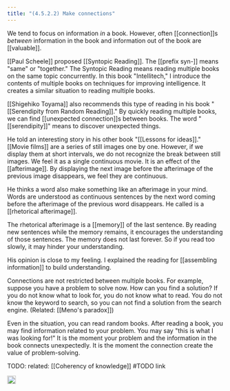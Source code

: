 ```yaml
---
title: "(4.5.2.2) Make connections"
---
```


We tend to focus on information *in* a book. However, often [[connection]]s *between* information in the book and information out of the book are [[valuable]].

[[Paul Scheele]] proposed [[Syntopic Reading]]. The [[prefix syn-]] means "same" or "together." The Syntopic Reading means reading multiple books on the same topic concurrently. In this book "Intellitech," I introduce the contents of multiple books on techniques for improving intelligence. It creates a similar situation to reading multiple books.

[[Shigehiko Toyama]] also recommends this type of reading in his book "[[Serendipity from Random Reading]]." By quickly reading multiple books, we can find [[unexpected connection]]s between books. The word "[[serendipity]]" means to discover unexpected things.

He told an interesting story in his other book "[[Lessons for ideas]]." [[Movie films]] are a series of still images one by one. However, if we display them at short intervals, we do not recognize the break between still images. We feel it as a single continuous movie.  It is an effect of the [[afterimage]]. By displaying the next image before the afterimage of the previous image disappears, we feel they are continuous.

He thinks a word also make something like an afterimage in your mind. Words are understood as continuous sentences by the next word coming before the afterimage of the previous word disappears. He called is a [[rhetorical afterimage]].

The rhetorical afterimage is a [[memory]] of the last sentence. By reading new sentences while the memory remains, it encourages the understanding of those sentences. The memory does not last forever. So if you read too slowly, it may hinder your understanding.

His opinion is close to my feeling. I explained the reading for [[assembling information]] to build understanding.

Connections are not restricted between multiple books. For example, suppose you have a problem to solve now. How can you find a solution? If you do not know what to look for, you do not know what to read. You do not know the keyword to search, so you can not find a solution from the search engine. (Related: [[Meno's paradox]])

Even in the situation, you can read random books. After reading a book, you may find information related to your problem. You may say "this is what I was looking for!" It is the moment your problem and the information in the book connects unexpectedly. It is the moment the connection create the value of problem-solving.

TODO: related: [[Coherency of knowledge]] #TODO link

<img src='https://scrapbox.io/api/pages/nishio/en/icon' alt='en.icon' height="19.5"/>